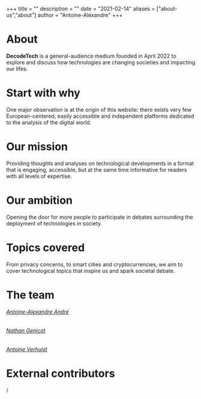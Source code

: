 +++
title = ""
description = ""
date = "2021-02-14"
aliases = ["about-us","about"]
author = "Antoine-Alexandre"
+++

# About

**DecodeTech** is a general-audience medium founded in April 2022 to explore and discuss how technologies are changing societies and impacting our lifes.  

# Start with why

One major observation is at the origin of this website: there exists very few European-centered, easily accessible and independent platforms dedicated to the analysis of the digital world.

# Our mission

Providing thoughts and analyses on technological developments in a format that is engaging, accessible, but at the same time informative for readers with all levels of expertise. 

# Our ambition

Opening the door for more people to participate in debates surrounding the deployment of technologies in society. 

# Topics covered

From privacy concerns, to smart cities and cryptocurrencies, we aim to cover technological topics that inspire us and spark societal debate.

# The team

###### [Antoine-Alexandre André](http://localhost:1313/authors/antoine-alexandre/)
###### [Nathan Genicot](http://localhost:1313/authors/nathan/)
###### [Antoine Verhulst](http://localhost:1313/authors/antoine/)

# External contributors
/




